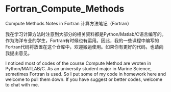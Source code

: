 # Fortran_Compute_Methods
Compute Methods Notes in Fortran 计算方法笔记（Fortran）

我在学习计算方法时注意到大部分的相关资料都是Python/Matlab/C语言编写的。作为海洋专业的学生，Fortran有时候也有运用。因此，我的一些课程中编写的Fortran代码将放置在这个仓库中，欢迎搬运使用。如果你有更好的代码，也请向我提出意见。

I noticed most of codes of the course Compute Method are wroten in Python/MATLAB/C. As an university student major in Marine Science, sometimes Fortran is used. So I put some of my code in homework here and welcome to pull them down. If you have suggest or better codes, welcome to chat with me.
